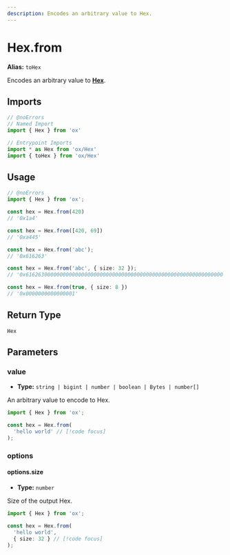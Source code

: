 ```yaml
---
description: Encodes an arbitrary value to Hex.
---
```


# Hex.from 

**Alias:** `toHex`

Encodes an arbitrary value to **[Hex](/api/hex)**.

## Imports

```ts twoslash
// @noErrors
// Named Import
import { Hex } from 'ox'

// Entrypoint Imports
import * as Hex from 'ox/Hex'
import { toHex } from 'ox/Hex'
```

## Usage

```ts twoslash
// @noErrors
import { Hex } from 'ox';

const hex = Hex.from(420)
// '0x1a4'

const hex = Hex.from([420, 69])
// '0xa445'

const hex = Hex.from('abc');
// '0x616263'

const hex = Hex.from('abc', { size: 32 });
// '0x6162630000000000000000000000000000000000000000000000000000000000'

const hex = Hex.from(true, { size: 8 })
// '0x0000000000000001'
```

## Return Type

`Hex`

## Parameters

### value

- **Type:** `string | bigint | number | boolean | Bytes | number[]`

An arbitrary value to encode to Hex.

```ts twoslash
import { Hex } from 'ox';

const hex = Hex.from(
  'hello world' // [!code focus]
);
```

### options

#### options.size

- **Type:** `number`

Size of the output Hex.

```ts twoslash
import { Hex } from 'ox';

const hex = Hex.from(
  'hello world',
  { size: 32 } // [!code focus]
);
```